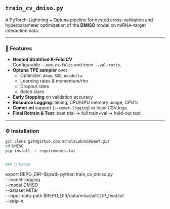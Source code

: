 ## `train_cv_dmiso.py`

A PyTorch-Lightning + Optuna pipeline for nested cross-validation and hyperparameter optimization of the **DMISO** model on miRNA–target interaction data.

---

### 🔑 Features

- **Nested Stratified K-Fold CV**  
  Configurable `--num-cv-folds` and inner `--val-ratio`.  
- **Optuna TPE sampler** over:
  - Optimizer: `Adam`, `SGD`, `Adadelta`  
  - Learning rates & momentum/rho  
  - Dropout rates  
  - Batch sizes  
- **Early Stopping** on validation accuracy  
- **Resource Logging**: timing, CPU/GPU memory usage, CPU%  
- **Comet.ml** support (`--comet-logging`) or local CSV logs  
- **Final Retrain & Test**: best trial → full train+val → held-out test

---

### ⚙️ Installation

```bash
git clone git@github.com:SchulzLab/miRBeef.git
cd DMISO
pip install -r requirements.txt


### 🚀 Usage
```
export REPO_DIR=$(pwd)
python train_cv_dmiso.py \
  --comet-logging \
  --model DMISO \
  --dataset MiTar \
  --input-data-path $REPO_DIR/data/mitar/allCLIP_final.txt \
  --strip-n
```